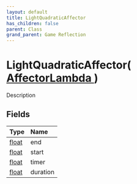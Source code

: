 ```yaml
---
layout: default
title: LightQuadraticAffector
has_children: false
parent: Class
grand_parent: Game Reflection
---
```

# LightQuadraticAffector( [ AffectorLambda ](/riftbreaker-wiki/docs/game-reflection/classes/affector_lambda/) )
Description 

## Fields

| Type | Name |
|:----------|:--------------|
| [float](/riftbreaker-wiki/docs/game-reflection/components/float/) | end |
| [float](/riftbreaker-wiki/docs/game-reflection/components/float/) | start |
| [float](/riftbreaker-wiki/docs/game-reflection/components/float/) | timer |
| [float](/riftbreaker-wiki/docs/game-reflection/components/float/) | duration |

